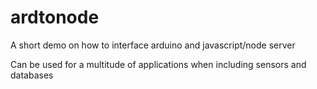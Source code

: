 # ardtonode
A short demo on how to interface arduino and javascript/node server

Can be used for a multitude of applications when including sensors and databases
